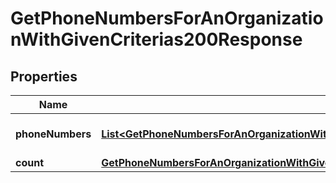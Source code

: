 

# GetPhoneNumbersForAnOrganizationWithGivenCriterias200Response


## Properties

| Name | Type | Description | Notes |
|------------ | ------------- | ------------- | -------------|
|**phoneNumbers** | [**List&lt;GetPhoneNumbersForAnOrganizationWithGivenCriterias200ResponsePhoneNumbersInner&gt;**](GetPhoneNumbersForAnOrganizationWithGivenCriterias200ResponsePhoneNumbersInner.md) | Array of phone numbers. |  |
|**count** | [**GetPhoneNumbersForAnOrganizationWithGivenCriterias200ResponseCount**](GetPhoneNumbersForAnOrganizationWithGivenCriterias200ResponseCount.md) |  |  [optional] |



